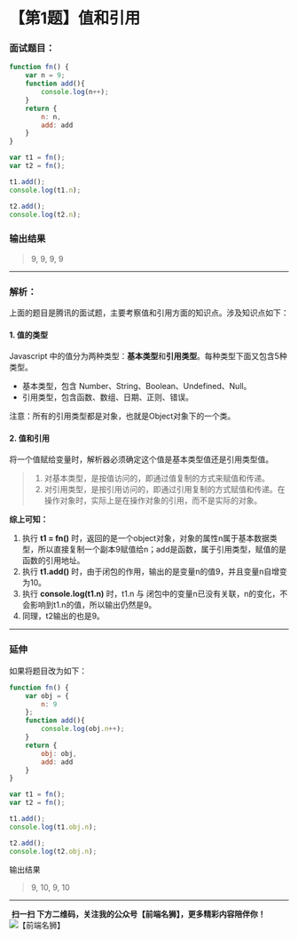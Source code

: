 # 【第1题】值和引用

### 面试题目：
```js
function fn() {
    var n = 9;
    function add(){
        console.log(n++);
    }
    return {
        n: n,
        add: add
    }
}

var t1 = fn();
var t2 = fn();

t1.add();
console.log(t1.n);

t2.add();
console.log(t2.n);

```

### 输出结果
> 9,  9,  9,  9

***
### 解析：
上面的题目是腾讯的面试题，主要考察值和引用方面的知识点。涉及知识点如下：
#### 1. 值的类型
Javascript 中的值分为两种类型：**基本类型**和**引用类型**。每种类型下面又包含5种类型。
- 基本类型，包含 Number、String、Boolean、Undefined、Null。
- 引用类型，包含函数、数组、日期、正则、错误。

注意：所有的引用类型都是对象，也就是Object对象下的一个类。

#### 2. 值和引用
将一个值赋给变量时，解析器必须确定这个值是基本类型值还是引用类型值。
>1. 对基本类型，是按值访问的，即通过值复制的方式来赋值和传递。
>2. 对引用类型，是按引用访问的，即通过引用复制的方式赋值和传递。在操作对象时，实际上是在操作对象的引用，而不是实际的对象。

**综上可知：**
1. 执行 **t1 = fn()** 时，返回的是一个object对象，对象的属性n属于基本数据类型，所以直接复制一个副本9赋值给n；add是函数，属于引用类型，赋值的是函数的引用地址。
2. 执行 **t1.add()** 时，由于闭包的作用，输出的是变量n的值9，并且变量n自增变为10。
3. 执行 **console.log(t1.n)** 时，t1.n 与 闭包中的变量n已没有关联，n的变化，不会影响到t1.n的值，所以输出仍然是9。
4. 同理，t2输出的也是9。

***
### 延伸
如果将题目改为如下：
```js
function fn() {
    var obj = {
        n: 9
    };
    function add(){
        console.log(obj.n++);
    }
    return {
        obj: obj,
        add: add
    }
}

var t1 = fn();
var t2 = fn();

t1.add();
console.log(t1.obj.n);

t2.add();
console.log(t2.obj.n);
```
输出结果
> 9, 10, 9, 10

***
 **扫一扫 下方二维码，关注我的公众号【前端名狮】，更多精彩内容陪伴你！**
![【前端名狮】](../images/7.png)